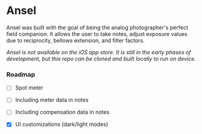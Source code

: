 #  Ansel

Ansel was built with the goal of being the analog photographer's perfect field companion. It allows the user to take notes, adjust exposure values due to reciprocity, bellows extension, and filter factors.

_Ansel is not available on the iOS app store. It is still in the early phases of development, but this repo can be cloned and built locally to run on device._

### Roadmap
- [ ] Spot meter
- [ ] Including meter data in notes
- [ ] Including compensation data in notes
- [x] UI customizations (dark/light modes)


